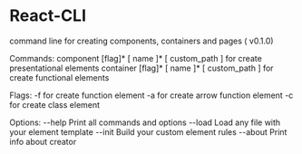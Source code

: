 # React-CLI
command line for creating components, containers and pages ( v0.1.0)

 Commands:
 	component [flag]* [ name ]* [ custom_path ]  for create presentational elements
 	container [flag]* [ name ]* [ custom_path ]  for create functional elements

 Flags:
 	-f  for create function element
 	-a  for create arrow function element
 	-c  for create class element

 Options:
 	--help   Print all commands and options
 	--load   Load any file with your element template
 	--init   Build your custom element rules
 	--about  Print info about creator
